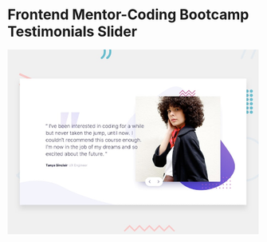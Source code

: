 # Frontend Mentor-Coding Bootcamp Testimonials Slider

![Design preview for the Coding Bootcamp Testimonials Slider](./design/desktop-preview.jpg)


